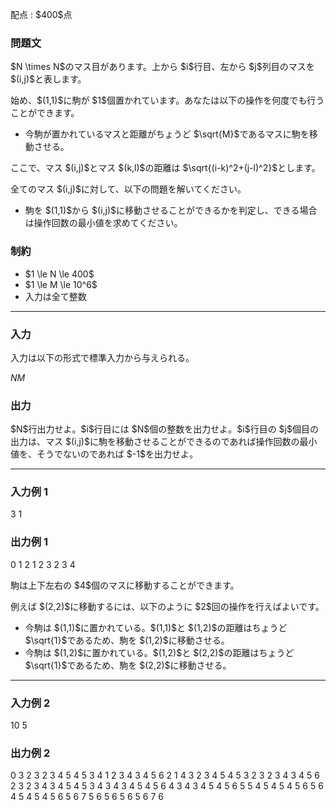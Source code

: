 
<div>

<span>

<span>

<p>
配点 : $400$点
</p>

<div>

<section>

### **問題文**

<p>
$N \times N$のマス目があります。上から $i$行目、左から $j$列目のマスを $(i,j)$と表します。
</p>

<p>
始め、$(1,1)$に駒が $1$個置かれています。あなたは以下の操作を何度でも行うことができます。
</p>

<ul>

<li>
今駒が置かれているマスと距離がちょうど $\sqrt{M}$であるマスに駒を移動させる。
</li>

</ul>

<p>
ここで、マス $(i,j)$とマス $(k,l)$の距離は $\sqrt{(i-k)^2+(j-l)^2}$とします。
</p>

<p>

</p>

<p>
全てのマス $(i,j)$に対して、以下の問題を解いてください。
</p>

<ul>

<li>
駒を $(1,1)$から $(i,j)$に移動させることができるかを判定し、できる場合は操作回数の最小値を求めてください。
</li>

</ul>

</section>

</div>

<div>

<section>

### **制約**

<ul>

<li>
$1 \le N \le 400$
</li>

<li>
$1 \le M \le 10^6$
</li>

<li>
入力は全て整数
</li>

</ul>

</section>

</div>

---

<div>

<div>

<section>

### **入力**

<p>
入力は以下の形式で標準入力から与えられる。
</p>

<div>

$N$$M$
</div>

</section>

</div>

<div>

<section>

### **出力**

<p>
$N$行出力せよ。$i$行目には $N$個の整数を出力せよ。$i$行目の $j$個目の出力は、マス $(i,j)$に駒を移動させることができるのであれば操作回数の最小値を、そうでないのであれば $-1$を出力せよ。
</p>

</section>

</div>

</div>

---

<div>

<section>

### **入力例 1**

<div>

3 1

</div>

</section>

</div>

<div>

<section>

### **出力例 1**

<div>

0 1 2
1 2 3
2 3 4

</div>

<p>
駒は上下左右の $4$個のマスに移動することができます。
</p>

<p>
例えば $(2,2)$に移動するには、以下のように $2$回の操作を行えばよいです。
</p>

<ul>

<li>
今駒は $(1,1)$に置かれている。$(1,1)$と $(1,2)$の距離はちょうど $\sqrt{1}$であるため、駒を $(1,2)$に移動させる。
</li>

<li>
今駒は $(1,2)$に置かれている。$(1,2)$と $(2,2)$の距離はちょうど $\sqrt{1}$であるため、駒を $(2,2)$に移動させる。
</li>

</ul>

</section>

</div>

---

<div>

<section>

### **入力例 2**

<div>

10 5

</div>

</section>

</div>

<div>

<section>

### **出力例 2**

<div>

0 3 2 3 2 3 4 5 4 5
3 4 1 2 3 4 3 4 5 6
2 1 4 3 2 3 4 5 4 5
3 2 3 2 3 4 3 4 5 6
2 3 2 3 4 3 4 5 4 5
3 4 3 4 3 4 5 4 5 6
4 3 4 3 4 5 4 5 6 5
5 4 5 4 5 4 5 6 5 6
4 5 4 5 4 5 6 5 6 7
5 6 5 6 5 6 5 6 7 6

</div>

</section>

</div>

</span>

</span>

</div>
